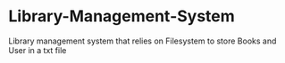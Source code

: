 # Library-Management-System
Library management system that relies on Filesystem to store Books and User in a txt file
